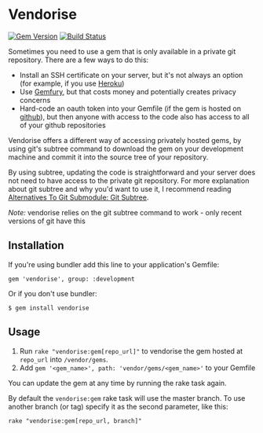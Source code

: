 # Vendorise

[![Gem Version](http://img.shields.io/gem/v/vendorise.svg)](http://rubygems.org/gems/vendorise)
[![Build Status](http://img.shields.io/travis/iainbeeston/vendorise/master.svg)](https://travis-ci.org/iainbeeston/vendorise)

Sometimes you need to use a gem that is only available in a private git repository. There are a few ways to do this:

* Install an SSH certificate on your server, but it's not always an option (for example, if you use [Heroku](http://heroku.com))
* Use [Gemfury](http://gemfury.com), but that costs money and potentially creates privacy concerns
* Hard-code an oauth token into your Gemfile (if the gem is hosted on [github](http://github.com)), but then anyone with access to the code also has access to all of your github repositories

Vendorise offers a different way of accessing privately hosted gems, by using git's subtree command to download the gem on your development machine and commit it into the source tree of your repository.

By using subtree, updating the code is straightforward and your server does not need to have access to the private git repository. For more explanation about git subtree and why you'd want to use it, I recommend reading [Alternatives To Git Submodule: Git Subtree](http://blogs.atlassian.com/2013/05/alternatives-to-git-submodule-git-subtree/).

*Note:* vendorise relies on the git subtree command to work - only recent versions of git have this

## Installation

If you're using bundler add this line to your application's Gemfile:

    gem 'vendorise', group: :development

Or if you don't use bundler:

    $ gem install vendorise

## Usage

1. Run `rake "vendorise:gem[repo_url]"` to vendorise the gem hosted at `repo_url` into `/vendor/gems`.
2. Add `gem '<gem_name>', path: 'vendor/gems/<gem_name>'` to your Gemfile

You can update the gem at any time by running the rake task again.

By default the `vendorise:gem` rake task will use the master branch. To use another branch (or tag) specify it as the second parameter, like this:

    rake "vendorise:gem[repo_url, branch]"


